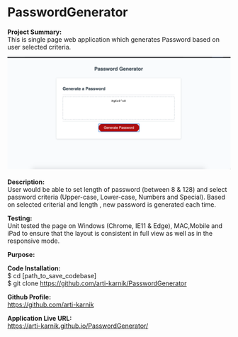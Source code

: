 # PasswordGenerator
<strong> Project Summary: </strong> <br>
This is single page web application which generates Password based on user selected criteria.

<div align="left">
      <img src="./assets/images/ss1.png">
</div>
<br>
<strong> Description: </strong> <br>
User would be able to set length of password (between 8 & 128) and select password criteria (Upper-case, Lower-case, Numbers and Special). Based on selected criterial and length , new password is generated each time. 

<strong>Testing: </strong> <br>
Unit tested the page on Windows (Chrome, IE11 & Edge), MAC,Mobile and iPad to ensure that the layout is consistent in full view as well as in the responsive mode.  <br>

<strong> Purpose: </strong> <br>

<strong> Code Installation: </strong> <br>
$ cd [path_to_save_codebase] <br>
$ git clone https://github.com/arti-karnik/PasswordGenerator <br>

<strong> Github Profile: </strong> <br>
https://github.com/arti-karnik

<strong> Application Live URL: </strong> <br>
https://arti-karnik.github.io/PasswordGenerator/

